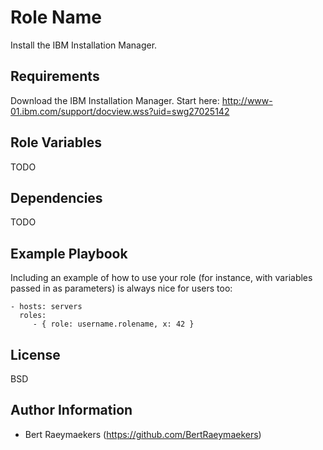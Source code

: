 Role Name
=========

Install the IBM Installation Manager.

Requirements
------------

Download the IBM Installation Manager. Start here:
http://www-01.ibm.com/support/docview.wss?uid=swg27025142

Role Variables
--------------

TODO

Dependencies
------------

TODO

Example Playbook
----------------

Including an example of how to use your role (for instance, with variables passed in as parameters) is always nice for users too:

    - hosts: servers
      roles:
         - { role: username.rolename, x: 42 }

License
-------

BSD

Author Information
------------------

- Bert Raeymaekers (https://github.com/BertRaeymaekers)
